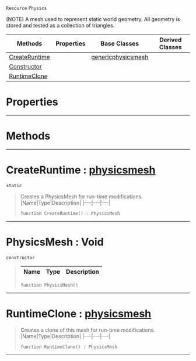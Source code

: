  `Resource` `Physics`



(NOTE) A mesh used to represent static world geometry. All geometry is stored and tested as a collection of triangles.

|Methods|Properties|Base Classes|Derived Classes|
|---|---|---|---|
|[ CreateRuntime](https://github.com/zeroengineteam/ZeroDocs/code_reference/class_reference/physicsmesh.markdown#createruntime-zero-engin)| |[genericphysicsmesh](https://github.com/zeroengineteam/ZeroDocs/code_reference/class_reference/genericphysicsmesh.markdown)| |
|[ Constructor](https://github.com/zeroengineteam/ZeroDocs/code_reference/class_reference/physicsmesh.markdown#physicsmesh-void)| | | |
|[ RuntimeClone](https://github.com/zeroengineteam/ZeroDocs/code_reference/class_reference/physicsmesh.markdown#runtimeclone-zero-engine)| | | |


 #  Properties


---  
 #  Methods


---  
 #  CreateRuntime : [physicsmesh](https://github.com/zeroengineteam/ZeroDocs/code_reference/class_reference/physicsmesh.markdown)

 `static`

> Creates a PhysicsMesh for run-time modifications.
> |Name|Type|Description|
> |---|---|---|
> ``` lang=cpp, name=Zilch
> function CreateRuntime() : PhysicsMesh
> ``` 


---  
 #  PhysicsMesh : Void

 `constructor`

> 
> |Name|Type|Description|
> |---|---|---|
> ``` lang=cpp, name=Zilch
> function PhysicsMesh()
> ``` 


---  
 #  RuntimeClone : [physicsmesh](https://github.com/zeroengineteam/ZeroDocs/code_reference/class_reference/physicsmesh.markdown)

> Creates a clone of this mesh for run-time modifications.
> |Name|Type|Description|
> |---|---|---|
> ``` lang=cpp, name=Zilch
> function RuntimeClone() : PhysicsMesh
> ``` 


---  
 

 